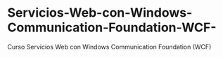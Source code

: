 # Servicios-Web-con-Windows-Communication-Foundation-WCF-
Curso Servicios Web con Windows Communication Foundation (WCF)
